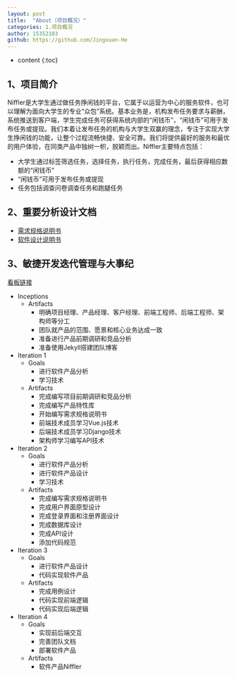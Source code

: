 ```yaml
---
layout: post
title:  "About（项目概况）"
categories: 1.项目概况
author: 15352103
github: https://github.com/Jingxuan-He
---
```


* content
{:toc}


## 1、项目简介

Niffler是大学生通过做任务挣闲钱的平台，它属于以运营为中心的服务软件，也可以理解为面向大学生的专业“众包”系统。基本业务是，机构发布任务要求与薪酬，系统推送到客户端，学生完成任务可获得系统内部的“闲钱币”，“闲钱币”可用于发布任务或提现。我们本着让发布任务的机构与大学生双赢的理念，专注于实现大学生挣闲钱的功能，让整个过程流畅快捷、安全可靠。我们将提供最好的服务和最优的用户体验，在同类产品中独树一帜，脱颖而出。Niffler主要特点包括：

- 大学生通过标签筛选任务，选择任务，执行任务，完成任务，最后获得相应数额的“闲钱币”
- “闲钱币”可用于发布任务或提现
- 任务包括调查问卷调查任务和跑腿任务

## 2、重要分析设计文档

- [需求规格说明书](https://sysu-swsad-team.github.io/#6.%E9%9C%80%E6%B1%82%E8%A7%84%E6%A0%BC%E8%AF%B4%E6%98%8E%E4%B9%A6-ref)
- [软件设计说明书](https://sysu-swsad-team.github.io/#7.%E8%AE%BE%E8%AE%A1%E8%AF%B4%E6%98%8E%E4%B9%A6-ref)

## 3、敏捷开发迭代管理与大事纪

[看板链接](https://github.com/orgs/sysu-swsad-team/projects)

- Inceptions
	- Artifacts
		- 明确项目经理、产品经理、客户经理、前端工程师、后端工程师、架构师等分工
		- 团队就产品的范围、愿景和核心业务达成一致
		- 准备进行产品前期调研和竞品分析
		- 准备使用Jekyll搭建团队博客
- Iteration 1
	- Goals
		- 进行软件产品分析
		- 学习技术
	- Artifacts
		- 完成编写项目前期调研和竞品分析
		- 完成编写产品特性库
		- 开始编写需求规格说明书
		- 前端技术成员学习Vue.js技术
		- 后端技术成员学习Django技术
		- 架构师学习编写API技术
- Iteration 2
	- Goals
		- 进行软件产品分析
		- 进行软件产品设计
		- 学习技术
	- Artifacts
		- 完成编写需求规格说明书
		- 完成用户界面原型设计
		- 完成登录界面和注册界面设计
		- 完成数据库设计
		- 完成API设计
		- 添加代码规范
- Iteration 3
	- Goals
		- 进行软件产品设计
		- 代码实现软件产品
	- Artifacts
		- 完成用例设计
		- 代码实现前端逻辑
		- 代码实现后端逻辑
- Iteration 4
	- Goals
		- 实现前后端交互
		- 完善团队文档
		- 部署软件产品
	- Artifacts
		- 软件产品Niffler
